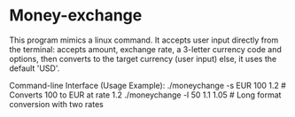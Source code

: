 # Money-exchange
This program mimics a linux command. It accepts user input directly from the terminal: accepts amount, exchange rate, a 3-letter currency code and options, then converts to the target currency (user input) else, it uses the default 'USD'.

Command-line Interface (Usage Example):
./moneychange -s EUR 100 1.2      # Converts 100 to EUR at rate 1.2
./moneychange -l 50 1.1 1.05      # Long format conversion with two rates
